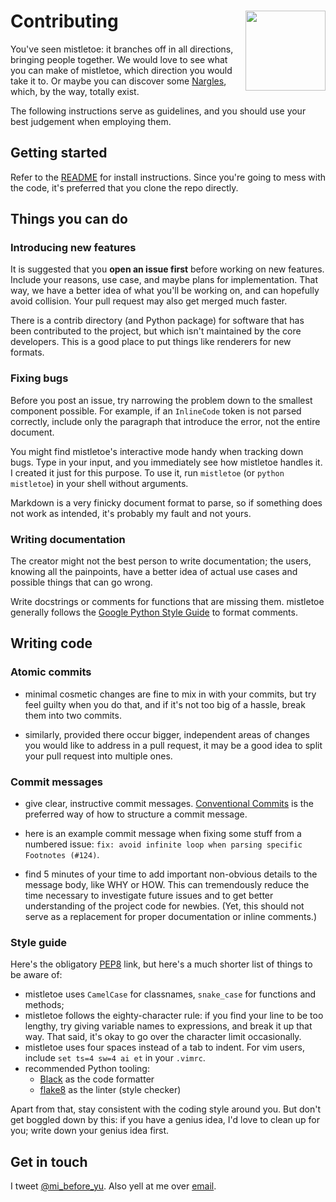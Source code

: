 <h1>Contributing<img src='https://cdn.rawgit.com/miyuchina/mistletoe/master/resources/logo.svg' align='right' width='128' height='128'></h1>

You've seen mistletoe: it branches off in all directions, bringing people
together. We would love to see what you can make of mistletoe, which direction
you would take it to. Or maybe you can discover some [Nargles][nargles], which,
by the way, totally exist.

The following instructions serve as guidelines, and you should use your best
judgement when employing them.

## Getting started

Refer to the [README][readme] for install instructions. Since you're going to
mess with the code, it's preferred that you clone the repo directly.

## Things you can do

### Introducing new features

It is suggested that you **open an issue first** before working on new
features. Include your reasons, use case, and maybe plans for implementation.
That way, we have a better idea of what you'll be working on, and can hopefully
avoid collision. Your pull request may also get merged much faster.

There is a contrib directory (and Python package) for software that has been
contributed to the project, but which isn't maintained by the core developers.
This is a good place to put things like renderers for new formats.

### Fixing bugs

Before you post an issue, try narrowing the problem down to the smallest
component possible. For example, if an `InlineCode` token is not parsed
correctly, include only the paragraph that introduce the error, not the
entire document.

You might find mistletoe's interactive mode handy when tracking down bugs.
Type in your input, and you immediately see how mistletoe handles it.
I created it just for this purpose. To use it, run `mistletoe` (or
`python mistletoe`) in your shell without arguments.

Markdown is a very finicky document format to parse, so if something does not
work as intended, it's probably my fault and not yours.

### Writing documentation

The creator might not the best person to write documentation; the users,
knowing all the painpoints, have a better idea of actual use cases and possible
things that can go wrong.

Write docstrings or comments for functions that are missing them. mistletoe
generally follows the [Google Python Style Guide][style-guide] to format
comments.

## Writing code

### Atomic commits

* minimal cosmetic changes are fine to mix in with your commits, but try feel
  guilty when you do that, and if it's not too big of a hassle, break them
  into two commits.

* similarly, provided there occur bigger, independent areas of changes you
  would like to address in a pull request, it may be a good idea to split
  your pull request into multiple ones.

### Commit messages

* give clear, instructive commit messages.
  [Conventional Commits](conv-commits) is the preferred way of how to
  structure a commit message.

* here is an example commit message when fixing some stuff from a numbered
  issue: `fix: avoid infinite loop when parsing specific Footnotes (#124)`.

* find 5 minutes of your time to add important non-obvious details
  to the message body, like WHY or HOW.
  This can tremendously reduce the time necessary to investigate future issues
  and to get better understanding of the project code for newbies.
  (Yet, this should not serve as a replacement for proper documentation or
  inline comments.)

### Style guide

Here's the obligatory [PEP8][pep-8] link, but here's a much shorter list of
things to be aware of:

* mistletoe uses `CamelCase` for classnames, `snake_case` for functions and
  methods;
* mistletoe follows the eighty-character rule: if you find your line to be
  too lengthy, try giving variable names to expressions, and break it up
  that way. That said, it's okay to go over the character limit occasionally.
* mistletoe uses four spaces instead of a tab to indent. For vim users,
  include `set ts=4 sw=4 ai et` in your `.vimrc`.
* recommended Python tooling:
    * [Black][black-formatter] as the code formatter
    * [flake8][flake8] as the linter (style checker)

Apart from that, stay consistent with the coding style around you. But don't
get boggled down by this: if you have a genius idea, I'd love to clean up
for you; write down your genius idea first.

## Get in touch

I tweet [@mi_before_yu][twitter]. Also yell at me over [email][email].

[nargles]: http://harrypotter.wikia.com/wiki/Nargle
[readme]: README.md
[wiki]: https://github.com/miyuchina/mistletoe/wiki
[style-guide]: https://google.github.io/styleguide/pyguide.html
[pep-8]: https://www.python.org/dev/peps/pep-0008/
[twitter]: https://twitter.com/mi_before_yu
[email]: mailto:hello@afteryu.me
[conv-commits]: https://www.conventionalcommits.org/
[black-formatter]: https://black.readthedocs.io/
[flake8]: https://flake8.pycqa.org/
